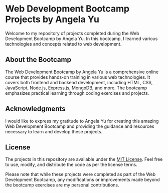 # Web Development Bootcamp Projects by Angela Yu

Welcome to my repository of projects completed during the Web Development Bootcamp by Angela Yu. In this bootcamp, I learned various technologies and concepts related to web development.

## About the Bootcamp

The Web Development Bootcamp by Angela Yu is a comprehensive online course that provides hands-on training in various web technologies. It covers both frontend and backend development, including HTML, CSS, JavaScript, Node.js, Express.js, MongoDB, and more. The bootcamp emphasizes practical learning through coding exercises and projects.

## Acknowledgments

I would like to express my gratitude to Angela Yu for creating this amazing Web Development Bootcamp and providing the guidance and resources necessary to learn and develop these projects.

## License

The projects in this repository are available under the [MIT License](LICENSE). Feel free to use, modify, and distribute the code as per the license terms.

Please note that while these projects were completed as part of the Web Development Bootcamp, any modifications or improvements made beyond the bootcamp exercises are my personal contributions.
